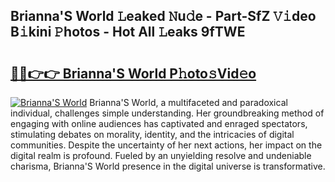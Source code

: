 ## Brianna'S World 𝙻eaked 𝙽u𝚍e - Part-SfZ 𝚅𝚒deo B𝚒kini 𝙿hotos - Hot All 𝙻eaks 9fTWE

# <h2><a href="http://ld6dxq.urlbe.top/?page=Brianna%27S+World">🔗🔗👉👉 Brianna'S World P𝚑oto𝚜Vid𝚎o</a></h2>

[![Brianna'S World](https://i.imgur.com/eBuTRDB.gif)](http://ld6dxq.urlbe.top/?page=Brianna%27S+World)
Brianna'S World, a multifaceted and paradoxical individual, challenges simple understanding. Her groundbreaking method of engaging with online audiences has captivated and enraged spectators, stimulating debates on morality, identity, and the intricacies of digital communities. Despite the uncertainty of her next actions, her impact on the digital realm is profound. Fueled by an unyielding resolve and undeniable charisma, Brianna'S World presence in the digital universe is transformative.
